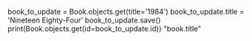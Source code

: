 book_to_update = Book.objects.get(title='1984')
book_to_update.title = 'Nineteen Eighty-Four'
book_to_update.save()
print(Book.objects.get(id=book_to_update.id))
"book.title"